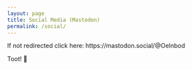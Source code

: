 ```yaml
---
layout: page
title: Social Media (Mastodon)
permalink: /social/
---
```


<!DOCTYPE html>
<html>
<head>
    <meta http-equiv="refresh" content="0; url="https://mastodon.social/@Oelnbod"/>
    <link rel="canonical" href="https://mastodon.social/@Oelnbod"/>
    <title>Redirecting...</title>
</head>
<body>
  <p> If not redirected click here: https://mastodon.social/@Oelnbod </p>
  <p>Toot! 🐘</p>
	
</body>
</html>
